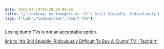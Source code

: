 ```yaml
---
date: 2022-04-14T19:29:39-04:00
title: "🔗 linkblog: my thoughts on 'It’s Still Stupidly, Ridiculously Difficult To Buy A ‘Dumb’ TV | Techdirt'"
tags: ["link","Communities","smart TVs"]
---
```

Losing dumb TVs is not an acceptable option.
 
[link to 'It’s Still Stupidly, Ridiculously Difficult To Buy A ‘Dumb’ TV | Techdirt'](https://www.techdirt.com/2022/04/14/its-still-stupidly-ridiculously-difficult-to-buy-a-dumb-tv/)
